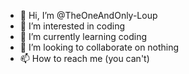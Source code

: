 - 👋 Hi, I’m @TheOneAndOnly-Loup
- 👀 I’m interested in coding
- 🌱 I’m currently learning coding
- 💞️ I’m looking to collaborate on nothing
- 📫 How to reach me (you can't)
